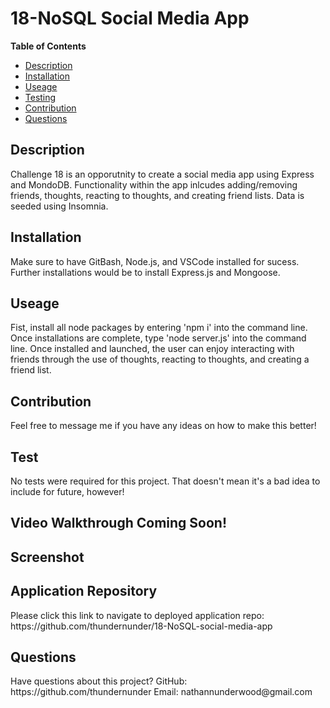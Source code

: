 <h1>18-NoSQL Social Media App</h1> 

<strong>Table of Contents</strong>
* [Description](#description)
* [Installation](#installation)
* [Useage](#useage)
* [Testing](#test)
* [Contribution](#contribution)
* [Questions](#questions)

<h2>Description</h2>
<p>Challenge 18 is an opporutnity to create a social media app using Express and MondoDB. Functionality within the app inlcudes adding/removing friends, thoughts, reacting to thoughts, and creating friend lists. Data is seeded using Insomnia.</p> 

<h2>Installation</h2>
<p>Make sure to have GitBash, Node.js, and VSCode installed for sucess. Further installations would be to install Express.js and Mongoose.</p>

<h2>Useage</h2>
<p>Fist, install all node packages by entering 'npm i' into the command line. Once installations are complete, type 'node server.js' into the command line. Once installed and launched, the user can enjoy interacting with friends through the use of thoughts, reacting to thoughts, and creating a friend list.</p>

<h2>Contribution</h2>
<p>Feel free to message me if you have any ideas on how to make this better!</p>

<h2>Test</h2>
<p>No tests were required for this project. That doesn't mean it's a bad idea to include for future, however!</p>

<h2>Video Walkthrough Coming Soon!</h2>

<h2>Screenshot</h2>

<h2>Application Repository</h2>
<p>Please click this link to navigate to deployed application repo: https://github.com/thundernunder/18-NoSQL-social-media-app</p>

<h2>Questions</h2>
<p>Have questions about this project?
GitHub: https://github.com/thundernunder
Email: nathannunderwood@gmail.com</p>
